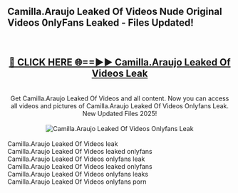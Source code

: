 <h2>Camilla.Araujo Leaked Of Videos Nude Original Videos 0nlyFans Leaked - Files Updated! </h2>
<br>
<div align="center">
<h2><a href="https://213.232.235.80/live/video.php?q=camilla.araujo-leaked-of-videos" rel="nofollow">🔴 CLICK HERE 🌐==►► Camilla.Araujo Leaked Of Videos Leak</a></h2>
<br>
Get Camilla.Araujo Leaked Of Videos and all content. Now you can access all videos and pictures of Camilla.Araujo Leaked Of Videos Onlyfans Leak. New Updated Files 2025!
<br>
<br>
<a href="https://213.232.235.80/live/video.php?q=camilla.araujo-leaked-of-videos" rel="nofollow" data-target="animated-image.originalLink"><img src="https://i.imgur.com/1EjSzPs.png" alt="Camilla.Araujo Leaked Of Videos Onlyfans Leak" style="max-width: 100%; display: inline-block;" data-target="animated-image.originalImage"></a>
</div>
<br>
Camilla.Araujo Leaked Of Videos leak<br>
Camilla.Araujo Leaked Of Videos leaked onlyfans<br>
Camilla.Araujo Leaked Of Videos onlyfans leak<br>
Camilla.Araujo Leaked Of Videos leaked onlyfans<br>
Camilla.Araujo Leaked Of Videos onlyfans leaks<br>
Camilla.Araujo Leaked Of Videos onlyfans porn
